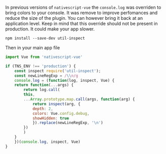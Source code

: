 In previous versions of `nativescript-vue` the `console.log` was overriden to bring colors to your console.
It was remove to improve perfomances and reduce the size of the plugin.
You can however bring it back at an application level.
Keep in mind that this override should not be present in production. It could make your app slower.
```
npm install --save-dev util-inspect
```

Then in your main app file
```js
import Vue from 'nativescript-vue'

if (TNS_ENV !== 'production') {
    const inspect require('util-inspect');
    const newLineRegExp = /\\n/g
    console.log = (function(log, inspect, Vue) {
    return function(...args) {
        return log.call(
        this,
        ...Array.prototype.map.call(args, function(arg) {
            return inspect(arg, {
            depth: 2,
            colors: Vue.config.debug,
            showHidden: true
            }).replace(newLineRegExp, '\n')
        })
        )
    }
    })(console.log, inspect, Vue)
}
```